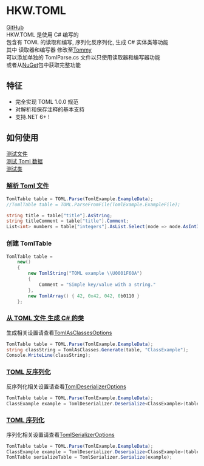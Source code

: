 # HKW.TOML

[GitHub](https://github.com/Hakoyu/HKW.TOML)  
HKW.TOML 是使用 C# 编写的  
包含有 TOML 的读取和编写, 序列化反序列化, 生成 C# 实体类等功能  
其中 读取器和编写器 修改至[Tommy](https://github.com/dezhidki/Tommy)  
可以添加单独的 TomlParse.cs 文件以只使用读取器和编写器功能  
或者从[NuGet](https://www.nuget.org/packages/HKW.TOML)包中获取完整功能

## 特征

- 完全实现 TOML 1.0.0 规范
- 对解析和保存注释的基本支持
- 支持.NET 6+ !

## 如何使用

[测试文件](https://github.com/Hakoyu/HKW.TOML/blob/master/Tests/Example.toml)  
[测试 Toml 数据](https://github.com/Hakoyu/HKW.TOML/blob/master/Tests/TomlExample.cs)  
[测试类](https://github.com/Hakoyu/HKW.TOML/blob/master/Tests/ClassExample.cs)

### [解析 Toml 文件](https://github.com/Hakoyu/HKW.TOML/tree/master/Tests/TomlParseCases)

```csharp
TomlTable table = TOML.Parse(TomlExample.ExampleData);
//TomlTable table = TOML.ParseFromFile(TomlExample.ExampleFile);

string title = table["title"].AsString;
string titleComment = table["title"].Comment;
List<int> numbers = table["integers"].AsList.Select(node => node.AsInt32).ToList();
```

### 创建 TomlTable

```csharp
TomlTable table =
    new()
    {
        new TomlString("TOML example \\U0001F60A")
        {
            Comment = "Simple key/value with a string."
        },
        new TomlArray() { 42, 0x42, 042, 0b0110 }
    };
```

### [从 TOML 文件 生成 C# 的类](https://github.com/Hakoyu/HKW.TOML/tree/master/Tests/TomlAsClassesCases)

生成相关设置请查看[TomlAsClassesOptions](https://github.com/Hakoyu/HKW.TOML/blob/master/TOML/TomlAsClasses/TomlAsClassesOptions.cs)

```csharp
TomlTable table = TOML.Parse(TomlExample.ExampleData);
string classString = TomlAsClasses.Generate(table, "ClassExample");
Console.WriteLine(classString);
```

### [TOML 反序列化](https://github.com/Hakoyu/HKW.TOML/tree/master/Tests/TomlDeserializerCases)

反序列化相关设置请查看[TomlDeserializerOptions](https://github.com/Hakoyu/HKW.TOML/blob/master/TOML/TomlDeserializer/TomlDeserializerOptions.cs)

```csharp
TomlTable table = TOML.Parse(TomlExample.ExampleData);
ClassExample example = TomlDeserializer.Deserialize<ClassExample>(table);
```

### [TOML 序列化](https://github.com/Hakoyu/HKW.TOML/tree/master/Tests/TomlSerializerCases)

序列化相关设置请查看[TomlSerializerOptions](https://github.com/Hakoyu/HKW.TOML/blob/master/TOML/TomlSerializer/TomlSerializerOptions.cs)

```csharp
TomlTable table = TOML.Parse(TomlExample.ExampleData);
ClassExample example = TomlDeserializer.Deserialize<ClassExample>(table);
TomlTable serializeTable = TomlSerializer.Serialize(example);
```
